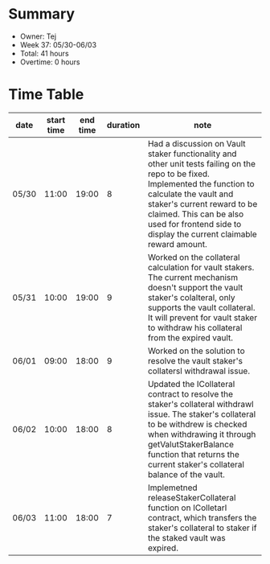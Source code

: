 # Summary
* Owner: Tej
* Week 37: 05/30-06/03
* Total: 41 hours
* Overtime: 0 hours

# Time Table
| date  | start time  | end time | duration  |  note |
|---|---|---|---|---|
| 05/30  | 11:00  | 19:00  | 8 | Had a discussion on Vault staker functionality and other unit tests failing on the repo to be fixed. Implemented the function to calculate the vault and staker's current reward to be claimed. This can be also used for frontend side to display the current claimable reward amount. |
| 05/31  | 10:00  | 19:00  | 9 | Worked on the collateral calculation for vault stakers. The current mechanism doesn't support the vault staker's colalteral, only supports the vault collateral. It will prevent for vault staker to withdraw his collateral from the expired vault. |
| 06/01  | 09:00  | 18:00  | 9 | Worked on the solution to resolve the vault staker's collatersl withdrawal issue. |
| 06/02  | 10:00  | 18:00  | 8 | Updated the ICollateral contract to resolve the staker's collateral withdrawl issue. The staker's collateral to be withdrew is checked when withdrawing it through getValutStakerBalance function that returns the current staker's collateral balance of the vault. |
| 06/03  | 11:00  | 18:00  | 7 | Implemetned releaseStakerCollateral function on IColletarl contract, which transfers the staker's collateral to staker if the staked vault was expired. |

